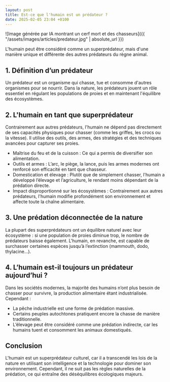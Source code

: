 ```yaml
---
layout: post
title: Est-ce que l'humain est un prédateur ?
date: 2025-02-05 23:04 +0100
---
```


![Image générée par IA montrant un cerf mort et des chasseurs]({{ "/assets/images/articles/predateur.jpg" | absolute_url }})

L'humain peut être considéré comme un superprédateur, mais d'une manière unique et différente des autres prédateurs du règne animal.

## 1. Définition d’un prédateur

Un prédateur est un organisme qui chasse, tue et consomme d'autres organismes pour se nourrir. Dans la nature, les prédateurs jouent un rôle essentiel en régulant les populations de proies et en maintenant l'équilibre des écosystèmes.

## 2. L'humain en tant que superprédateur

Contrairement aux autres prédateurs, l'humain ne dépend pas directement de ses capacités physiques pour chasser (comme les griffes, les crocs ou la vitesse). Il utilise des outils, des armes, des stratégies et des techniques avancées pour capturer ses proies.

- Maîtrise du feu et de la cuisson : Ce qui a permis de diversifier son alimentation.
- Outils et armes : L’arc, le piège, la lance, puis les armes modernes ont renforcé son efficacité en tant que chasseur.
- Domestication et élevage : Plutôt que de simplement chasser, l'humain a développé l’élevage et l’agriculture, le rendant moins dépendant de la prédation directe.
- Impact disproportionné sur les écosystèmes : Contrairement aux autres prédateurs, l'humain modifie profondément son environnement et affecte toute la chaîne alimentaire.

## 3. Une prédation déconnectée de la nature

La plupart des superprédateurs ont un équilibre naturel avec leur écosystème : si une population de proies diminue trop, le nombre de prédateurs baisse également. L'humain, en revanche, est capable de surchasser certaines espèces jusqu’à l’extinction (mammouth, dodo, thylacine…).

## 4. L’humain est-il toujours un prédateur aujourd’hui ?

Dans les sociétés modernes, la majorité des humains n’ont plus besoin de chasser pour survivre, la production alimentaire étant industrialisée. Cependant :

- La pêche industrielle est une forme de prédation massive.
- Certains peuples autochtones pratiquent encore la chasse de manière traditionnelle.
- L’élevage peut être considéré comme une prédation indirecte, car les humains tuent et consomment les animaux domestiqués.

## Conclusion

L'humain est un superprédateur culturel, car il a transcendé les lois de la nature en utilisant son intelligence et la technologie pour dominer son environnement. Cependant, il ne suit pas les règles naturelles de la prédation, ce qui entraîne des déséquilibres écologiques majeurs.
